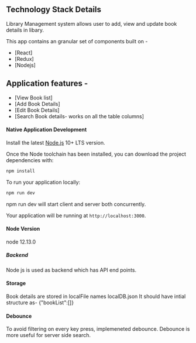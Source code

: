 ## Technology Stack Details

Library Management system allows user to add, view and update book details in libary.

This app contains an granular set of components built on - 

* [React]
* [Redux]
* [Nodejs]

## Application features - 

* [View Book list]
* [Add Book Details]
* [Edit Book Details]
* [Search Book details- works on all the table columns]


#### Native Application Development

Install the latest [Node.js](https://nodejs.org/en/download/) 10+ LTS version.

Once the Node toolchain has been installed, you can download the project dependencies with:

```bash
npm install
```

To run your application locally:
```bash
npm run dev
```

npm run dev will start client and server both concurrently.

Your application will be running at `http://localhost:3000`.


#### Node Version
node 12.13.0

##### Backend

Node js is used as backend which has API end points.

#### Storage
Book details are stored in localFile names localDB.json
It should have intial structure as-
{"bookList":[]}

#### Debounce
To avoid filtering on every key press, implemeneted debounce.
Debounce is more useful for server side search.

